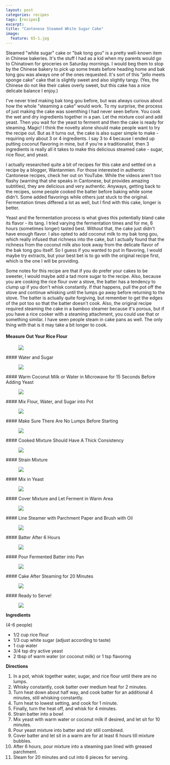 ```yaml
---
layout: post
categories: recipes
tags: [recipes]
excerpt: 
title: "Cantonese Steamed White Sugar Cake"
image:
  feature: 65-1.jpg
---
```


Steamed "white sugar" cake or "bak tong gou" is a pretty well-known item in Chinese bakeries.  It's the stuff I had as a kid when my parents would go to  Chinatown for groceries on Saturday mornings.  I would beg them to stop by the Chinese bakery to pick up some treats before heading home and bak tong gou was always one of the ones requested.  It's sort of this "jello meets sponge cake" cake that is slightly sweet and also slightly tangy.  (Yes, the Chinese do not like their cakes overly sweet, but this cake has a nice delicate balance I enjoy.)

I've never tried making bak tong gou before, but was always curious about how the whole "steaming a cake" would work.   To my surprise, the process of just making the cake was soemthing I had never seen before.  You cook the wet and dry ingredients together in a pan.  Let the mixture cool and add yeast.  Then you wait for the yeast to ferment and then the cake is ready for steaming.  Magic!   I think the novelty alone should make people want to try the recipe out.  But as it turns out, the cake is also super simple to make - requiring only about 3 or 4 ingredients.  I say 3 to 4 because I ended up putting coconut flavoring in mine, but if you're a traditionalist, then 3 ingredients is really all it takes to make this delicious steamed cake - sugar, rice flour, and yeast.

I actually researched quite a bit of recipes for this cake and settled on a recipe by a blogger, Wantanmien.  For those interested in authentic Cantonese recipes, check her out on YouTube. While the videos aren't too flashy (warning that she speaks in Cantonese, but provides amazing subtitles), they are delicious and very authentic.  Anyways, getting back to the recipes, some people cooked the batter before baking while some didn't.  Some added flavorings while others just stuck to the original.  Fermentation times differed a lot as well, but I find with this cake, longer is better.  

Yeast and the fermentation process is what gives this potentially bland cake its flavor - its tang.  I tried varying the fermentation times and for me, 6 hours (sometimes longer) tasted best.  Without that, the cake just didn't have enough flavor.  I also opted to add coconut milk to my bak tong gou, which really infused that richness into the cake, but I actually found that the richness from the coconut milk also took away from the delicate flavor of the bak tong gou itself.  So I guess if you wanted to put in flavoring, I would maybe try extracts, but your best bet is to go with the original recipe first, which is the one I will be providing.  

Some notes for this recipe are that if you do prefer your cakes to be sweeter, I would maybe add a tad more sugar to the recipe.  Also, because you are cooking the rice flour over a stove, the batter has a tendency to clump up if you don't whisk constantly.  If that happens, pull the pot off the stove and continue whisking until the lumps go away before returning to the stove.  The batter is actually quite forgiving, but remember to get the edges of the pot too so that the batter doesn't cook.  Also, the original recipe required steaming the cake in a bamboo steamer because it's porous, but if you have a rice cooker with a steaming attachment, you could use that or something similar.  I have seen people steam in cake pans as well.  The only thing with that is it may take a bit longer to cook.

#### Measure Out Your Rice Flour
<figure> <img src='/images/65-2.jpg'> </figure>
#### Water and Sugar
<figure> <img src='/images/65-3.jpg'> </figure>
#### Warm Coconut Milk or Water in Microwave for 15 Seconds Before Adding Yeast
<figure> <img src='/images/65-4.jpg'> </figure>
#### Mix Flour, Water, and Sugar into Pot
<figure> <img src='/images/65-5.jpg'> </figure>
#### Make Sure There Are No Lumps Before Starting
<figure> <img src='/images/65-6.jpg'> </figure>
#### Cooked Mixture Should Have A Thick Consistency
<figure> <img src='/images/65-7.jpg'> </figure>
#### Strain Mixture
<figure> <img src='/images/65-8.jpg'> </figure>
#### Mix in Yeast
<figure> <img src='/images/65-9.jpg'> </figure>
#### Cover Mixture and Let Ferment in Warm Area
<figure> <img src='/images/65-10.jpg'> </figure>
#### Line Steamer with Parchment Paper and Brush with Oil
<figure> <img src='/images/65-11.jpg'> </figure>
#### Batter After 6 Hours
<figure> <img src='/images/65-12.jpg'> </figure>
#### Pour Fermented Batter into Pan
<figure> <img src='/images/65-13.jpg'> </figure>
#### Cake After Steaming for 20 Minutes
<figure> <img src='/images/65-14.jpg'> </figure>
#### Ready to Serve!
<figure> <img src='/images/65-15.jpg'> </figure>
<section class='recipe'>
<p><strong>Ingredients</strong></p>

<p>(4-6 people)</p>

<ul><li>1/2 cup rice flour</li><li>1/3 cup white sugar (adjust according to taste)</li><li>1 cup water</li><li>3/4 tsp dry active yeast</li><li>2 tbsp of warm water (or coconut milk) or 1 tsp flavoring </li></ul>

<p><strong>Directions</strong></p>

<ol><li>In a pot, whisk together water, sugar, and rice flour until there are no lumps. </li><li>Whisky constantly, cook batter over medium heat for 2 minutes.  </li><li>Turn heat down about half way, and cook batter for an additional 4 minutes, still whisking constantly.</li><li>Turn heat to lowest setting, and cook for 1 minute.</li><li>Finally, turn the heat off, and whisk for 4 minutes.</li><li>Strain batter into a bowl</li><li>Mix yeast with warm water or coconut milk if desired, and let sit for 10 minutes.</li><li>Pour yeast mixture into batter and stir still combined.</li><li>Cover batter and let sit in a warm are for at least 6 hours till mixture bubbles.</li><li>After 6 hours, pour mixture into a steaming pan lined with greased parchment.</li><li>Steam for 20 minutes and cut into 6 pieces for serving.</li></ol></section>